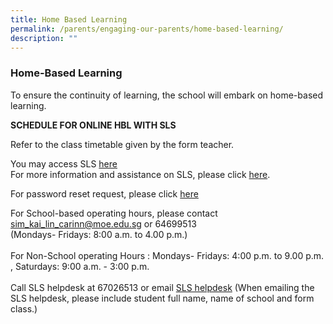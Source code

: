 ```yaml
---
title: Home Based Learning
permalink: /parents/engaging-our-parents/home-based-learning/
description: ""
---
```

### Home-Based Learning

To ensure the continuity of learning, the school will embark on home-based learning.   
  
  
**SCHEDULE FOR ONLINE HBL WITH SLS**  

Refer to the class timetable given by the form teacher.  
  
You may access SLS [here](https://vle.learning.moe.edu.sg/login) 
<br>For more information and assistance on SLS, please click [here](https://moe-rgps-staging.netlify.app/parents/engaging-our-parents/student-learning-space).  
  
For password reset request, please click [here](https://forms.gle/bbn3nT9ePEY6pdDb8)

For School-based operating hours, please contact [sim_kai_lin_carinn@moe.edu.sg](sim_kai_lin_carinn@moe.edu.sg) or 64699513  
(Mondays- Fridays: 8:00 a.m. to 4.00 p.m.)  <br><br>
For Non-School operating Hours
: Mondays- Fridays: 4:00 p.m. to 9.00 p.m. , Saturdays: 9:00 a.m. - 3:00 p.m.  <br><br>Call SLS helpdesk at 67026513 or email [SLS helpdesk](helpdesk@sls.ufinity.com) (When emailing the SLS helpdesk, please include student full name, name of school and form class.)